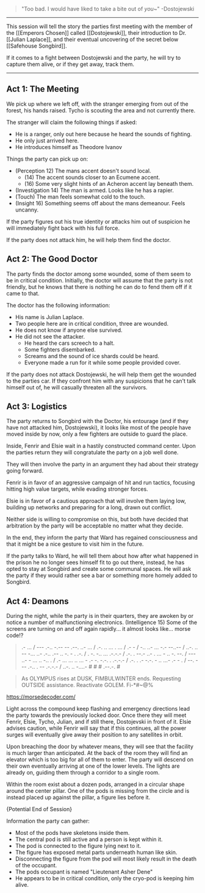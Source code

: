 >"Too bad. I would have liked to take a bite out of *you*~"
>-Dostojewski

***

This session will tell the story the parties first meeting with the member of the [[Emperors Chosen]] called [[Dostojewski]], their introduction to Dr. [[Julian Laplace]], and their eventual uncovering of the secret below [[Safehouse Songbird]].

If it comes to a fight between Dostojewski and the party, he will try to capture them alive, or if they get away, track them.

***
## Act 1: The Meeting

We pick up where we left off, with the stranger emerging from out of the forest, his hands raised.
Tycho is scouting the area and not currently there.

The stranger will claim the following things if asked:
- He is a ranger, only out here because he heard the sounds of fighting.
- He only just arrived here.
- He introduces himself as Theodore Ivanov

Things the party can pick up on:
- (Perception 12) The mans accent doesn't sound local.
	- (14) The accent sounds closer to an Ecumene accent.
	- (16) Some very slight hints of an Acheron accent lay beneath them.
- (Investigation 14) The man is armed. Looks like he has a rapier.
- (Touch) The man feels somewhat cold to the touch.
- (Insight 16) Something seems off about the mans demeanour. Feels uncanny.

If the party figures out his true identity or attacks him out of suspicion he will immediately fight back with his full force.

If the party does not attack him, he will help them find the doctor.

## Act 2: The Good Doctor

The party finds the doctor among some wounded, some of them seem to be in critical condition.
Initially, the doctor will assume that the party is not friendly, but he knows that there is nothing he can do to fend them off if it came to that.

The doctor has the following information:
- His name is Julian Laplace.
- Two people here are in critical condition, three are wounded.
- He does not know if anyone else survived.
- He did not see the attacker.
	- He heard the cars screech to a halt.
	- Some fighters disembarked.
	- Screams and the sound of ice shards could be heard.
	- Everyone made a run for it while some people provided cover.

If the party does not attack Dostojewski, he will help them get the wounded to the parties car.
If they confront him with any suspicions that he can't talk himself out of, he will casually threaten all the survivors.

## Act 3: Logistics

The party returns to Songbird with the Doctor, his entourage (and if they have not attacked him, Dostojewski), it looks like most of the people have moved inside by now, only a few fighters are outside to guard the place. 

Inside, Fenrir and Elsie wait in a hastily constructed command center. Upon the parties return they will congratulate the party on a job well done.

They will then involve the party in an argument they had about their strategy going forward.

Fenrir is in favor of an aggressive campaign of hit and run tactics, focusing hitting high value targets, while evading stronger forces.

Elsie is in favor of a cautious approach that will involve them laying low, building up networks and preparing for a long, drawn out conflict.

Neither side is willing to compromise on this, but both have decided that arbitration by the party will be acceptable no matter what they decide.

In the end, they inform the party that Ward has regained consciousness and that it might be a nice gesture to visit him in the future.

If the party talks to Ward, he will tell them about how after what happened in the prison he no longer sees himself fit to go out there, instead, he has opted to stay at Songbird and create some communal spaces.
He will ask the party if they would rather see a bar or something more homely added to Songbird.

## Act 4: Deamons

During the night, while the party is in their quarters, they are awoken by or notice a number of malfunctioning electronics.
(Intelligence 15) Some of the screens are turning on and off again rapidly... it almost looks like... morse code!?

> .- ... / --- .-.. -.-- -- .--. ..- ... / .-. .. ... . ... / .- - / -.. ..- ... -.- --..-- / ..-. .. -- -... ..- .-.. .-- .. -. - . .-. / . -. -.. ... .-.-.- / .-. . --.- ..- . ... - .. -. --. / --- ..- - ... .. -.. . / .- ... ... .. ... - .- -. -.-. . .-.-.- / .-. . .- -.-. - .. ...- .- - . / --. --- .-.. . -- .-.-.- / ..-. .. -....- # # # .--.-. #

>As OLYMPUS rises at DUSK, FIMBULWINTER ends.
>Requesting OUTSIDE assistance. 
>Reactivate GOLEM. Fi-*#~@%

https://morsedecoder.com/

Light across the compound keep flashing and emergency directions lead the party towards the previously locked door.
Once there they will meet Fenrir, Elsie, Tycho, Julian, and if still there, Dostojevski in front of it.
Elsie advises caution, while Fenrir will say that if this continues, all the power surges will eventually give away their position to any satellites in orbit.

Upon breaching the door by whatever means, they will see that the facility is much larger than anticipated. At the back of the room they will find an elevator which is too big for all of them to enter. The party will descend on their own eventually arriving at one of the lower levels.
The lights are already on, guiding them through a corridor to a single room.

Within the room exist about a dozen pods, arranged in a circular shape around the center pillar.
One of the pods is missing from the circle and is instead placed up against the pillar, a figure lies before it.

{Potential End of Session}

Information the party can gather:
- Most of the pods have skeletons inside them.
- The central pod is still active and a person is kept within it.
- The pod is connected to the figure lying next to it.
- The figure has exposed metal parts underneath human like skin.
- Disconnecting the figure from the pod will most likely result in the death of the occupant.
- The pods occupant is named "Lieutenant Asher Dene"
- He appears to be in critical condition, only the cryo-pod is keeping him alive.

